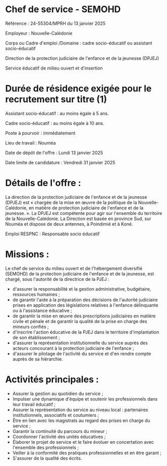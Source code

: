 # Chef de service - SEMOHD

Référence : 24-55304/MPRH du 13 janvier 2025

Employeur : Nouvelle-Calédonie

Corps ou Cadre d'emploi /Domaine : cadre socio-éducatif ou assistant socio-éducatif

Direction de la protection judiciaire de l'enfance et de la jeunesse (DPJEJ)

Service éducatif de milieu ouvert et d'insertion

# Durée de résidence exigée pour le recrutement sur titre (1)

Assistant socio-éducatif : au moins égale à 5 ans.

Cadre socio-éducatif : au moins égale à 10 ans.

Poste à pourvoir : immédiatement

Lieu de travail : Nouméa

Date de dépôt de l'offre : Lundi 13 janvier 2025

Date limite de candidature : Vendredi 31 janvier 2025

# Détails de l'offre :

La direction de la protection judiciaire de l'enfance et de la jeunesse (DPJEJ) est « chargée de la mise en œuvre de la politique de la Nouvelle-Calédonie, en matière de protection judiciaire de l'enfance et de la jeunesse. ». La DPJEJ est compétente pour agir sur l'ensemble du territoire de la Nouvelle-Calédonie. La Direction est basée en province Sud, sur Nouméa et dispose de deux antennes, à Poindimié et à Koné.

Emploi RESPNC : Responsable socio éducatif

# Missions :

Le chef de service du milieu ouvert et de l'hébergement diversifié (SEMOHD) de la protection judiciaire de l'enfance et de la jeunesse, est chargé, sous l'autorité de la directrice de la PJEJ :

- d'assurer la responsabilité et la gestion administrative, budgétaire, ressources humaines ;
- de garantir l'aide à la préparation des décisions de l'autorité judiciaire prises en application des législations relatives à l'enfance délinquante ou à l'assistance éducative ;
- de garantir la mise en œuvre des prescriptions judiciaires en matière civile et pénale et de garantir la qualité de la prise en charge des mineurs confiés ;
- d'inscrire l'action éducative de la PJEJ dans le territoire d'implantation de son établissement ;
- d'assurer la représentation institutionnelle du service auprès des acteurs concourant à la protection judiciaire de l'enfance ;
- d'assurer le pilotage de l'activité du service et d'en rendre compte auprès de sa hiérarchie.

# Activités principales :

- Assurer la gestion au quotidien du service ;
- Impulser une dynamique d'équipe et soutenir les professionnels dans leur travail éducatif ;
- Assurer la représentation du service au niveau local : partenaires institutionnels, associatifs et coutumiers ;
- Être en lien avec les magistrats au regard des prises en charge du service ;
- Garantir la continuité du parcours du mineur ;
- Coordonner l'activité des unités éducatives ;
- Élaborer le projet de service et le faire évoluer en concertation avec l'ensemble des professionnels ;
- Veiller à la conformité des pratiques professionnelles et en être garant ;
- S'assurer de la qualité des écrits.